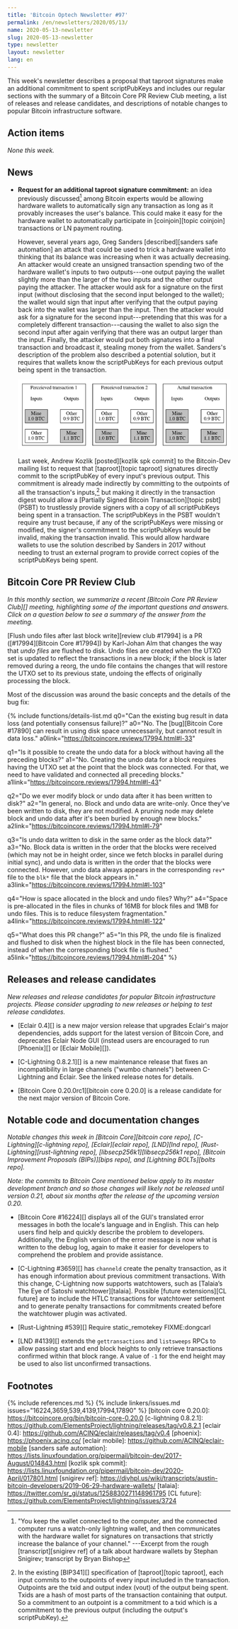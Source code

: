 ```yaml
---
title: 'Bitcoin Optech Newsletter #97'
permalink: /en/newsletters/2020/05/13/
name: 2020-05-13-newsletter
slug: 2020-05-13-newsletter
type: newsletter
layout: newsletter
lang: en
---
```

This week's newsletter describes a proposal that taproot signatures make
an additional commitment to spent scriptPubKeys and includes our regular
sections with the summary of a Bitcoin Core PR Review Club meeting, a
list of releases and release candidates, and descriptions of notable
changes to popular Bitcoin infrastructure software.

## Action items

*None this week.*

## News

- **Request for an additional taproot signature commitment:** an idea
  previously discussed[^increase-quote] among Bitcoin experts would be allowing
  hardware wallets to automatically sign any transaction as long as it
  provably increases the user's balance.  This could make it easy for
  the hardware wallet to automatically participate in [coinjoin][topic
  coinjoin] transactions or LN payment routing.

    However, several years ago, Greg Sanders [described][sanders safe
    automation] an attack that could be used to trick a hardware wallet
    into thinking that its balance was increasing when it was actually
    decreasing.  An attacker would create an unsigned transaction
    spending two of the hardware wallet's inputs to two outputs---one
    output paying the wallet slightly more than the larger of the
    two inputs and the other output paying the attacker.  The attacker
    would ask for a signature on the first input (without disclosing that the
    second input belonged to the wallet); the wallet would sign that
    input after verifying that the output paying back into the wallet
    was larger than the input.  Then the attacker would ask for a
    signature for the second input---pretending that this was for a
    completely different transaction---causing the wallet to also sign
    the second input after again verifying that there was an output
    larger than the input.  Finally, the attacker would put both signatures
    into a final transaction and broadcast it, stealing money from the
    wallet.  Sanders's description of the problem also described a
    potential solution, but it requires that wallets know the
    scriptPubKeys for each previous output being spent in the
    transaction.

    ![Illustration of using a fake coinjoin to trick a hardware wallet into losing funds](/img/posts/2020-05-fake-coinjoin-trick-hardware-wallet.dot.png)

    Last week, Andrew Kozlik [posted][kozlik spk commit] to the
    Bitcoin-Dev mailing list to request that [taproot][topic taproot]
    signatures directly commit to the scriptPubKey of every input's
    previous output.  This commitment is already made indirectly by
    committing to the outpoints of all the transaction's
    inputs,[^outpoint-txid-spk] but making it directly in the
    transaction digest would allow a [Partially Signed Bitcoin
    Transaction][topic psbt] (PSBT) to trustlessly provide signers with
    a copy of all scriptPubKeys being spent in a transaction.  The scriptPubKeys in the PSBT
    wouldn't require any trust because, if any of the scriptPubKeys were missing
    or modified, the signer's commitment to the scriptPubKeys would be
    invalid, making the transaction invalid.  This would allow hardware
    wallets to use the solution described by Sanders in 2017 without
    needing to trust an external program to provide correct copies of
    the scriptPubKeys being spent.

## Bitcoin Core PR Review Club

_In this monthly section, we summarize a recent [Bitcoin Core PR Review Club][]
meeting, highlighting some of the important questions and answers.  Click on a
question below to see a summary of the answer from the meeting._

[Flush undo files after last block write][review club #17994] is a PR
([#17994][Bitcoin Core #17994]) by Karl-Johan Alm that changes the way
that _undo files_ are flushed to disk. Undo files are created when the
UTXO set is updated to reflect the transactions in a new block; if the
block is later removed during a reorg, the undo file contains the
changes that will restore the UTXO set to its previous state, undoing
the effects of originally processing the block.

Most of the discussion was around the basic concepts and the details of
the bug fix:

{% include functions/details-list.md
  q0="Can the existing bug result in data loss (and potentially consensus
      failure)?"
  a0="No. The [bug][Bitcoin Core #17890] can result in using disk space unnecessarily, but cannot
      result in data loss."
  a0link="https://bitcoincore.reviews/17994.html#l-33"

  q1="Is it possible to create the undo data for a block without having all the
      preceding blocks?"
  a1="No. Creating the undo data for a block requires having the UTXO set at
      the point that the block was connected. For that, we need to have
      validated and connected all preceding blocks."
  a1link="https://bitcoincore.reviews/17994.html#l-43"

  q2="Do we ever modify block or undo data after it has been written to disk?"
  a2="In general, no. Block and undo data are write-only. Once they've been
      written to disk, they are not modified. A pruning node may delete block
      and undo data after it's been buried by enough new blocks."
  a2link="https://bitcoincore.reviews/17994.html#l-79"

  q3="Is undo data written to disk in the same order as the block data?"
  a3="No. Block data is written in the order that the blocks were received
      (which may not be in height order, since we fetch blocks in parallel
      during initial sync), and undo data is written in the order that the blocks
      were connected. However, undo data always appears in the corresponding
      `rev*` file to the `blk*` file that the block appears in."
  a3link="https://bitcoincore.reviews/17994.html#l-103"

  q4="How is space allocated in the block and undo files? Why?"
  a4="Space is pre-allocated in the files in chunks of 16MB for block files
      and 1MB for undo files. This is to reduce filesystem fragmentation."
  a4link="https://bitcoincore.reviews/17994.html#l-122"

  q5="What does this PR change?"
  a5="In this PR, the undo file is finalized and flushed to disk when
      the highest block in the file has been connected, instead of when
      the corresponding block file is flushed."
  a5link="https://bitcoincore.reviews/17994.html#l-204"
%}

## Releases and release candidates

*New releases and release candidates for popular Bitcoin infrastructure
projects.  Please consider upgrading to new releases or helping to test
release candidates.*

- [Eclair 0.4][] is a new major version release that upgrades Eclair's
  major dependencies, adds support for the latest version of Bitcoin
  Core, and deprecates Eclair Node GUI (instead users are encouraged to
  run [Phoenix][] or [Eclair Mobile][]).

- [C-Lightning 0.8.2.1][] is a new maintenance release that fixes an
  incompatibility in large channels ("wumbo channels") between
  C-Lightning and Eclair.  See the linked release notes for details.

- [Bitcoin Core 0.20.0rc1][bitcoin core 0.20.0] is a release candidate
  for the next major version of Bitcoin Core.

## Notable code and documentation changes

*Notable changes this week in [Bitcoin Core][bitcoin core repo],
[C-Lightning][c-lightning repo], [Eclair][eclair repo], [LND][lnd repo],
[Rust-Lightning][rust-lightning repo], [libsecp256k1][libsecp256k1 repo],
[Bitcoin Improvement Proposals (BIPs)][bips repo], and [Lightning
BOLTs][bolts repo].*

*Note: the commits to Bitcoin Core mentioned below apply to its master
development branch and so those changes will likely not be released
until version 0.21, about six months after the release of the upcoming
version 0.20.*

- [Bitcoin Core #16224][] displays all of the GUI's translated error
  messages in both the locale's language and in English.  This can help
  users find help and quickly describe the problem to developers.
  Additionally, the English version of the error message is now what
  is written to the debug log, again to make it easier for developers
  to comprehend the problem and provide assistance.

- [C-Lightning #3659][] has `channeld` create the penalty transaction, as
  it has enough information about previous commitment transactions. With
  this change, C-Lightning now supports watchtowers, such as
  [Talaia’s The Eye of Satoshi watchtower][talaia]. Possible [future
  extensions][CL future] are to include the HTLC transactions for watchtower
  settlement and to generate penalty transactions for commitments created before the watchtower plugin was activated.

- [Rust-Lightning #539][] Require static_remotekey FIXME:dongcarl

- [LND #4139][] extends the `gettransactions` and `listsweeps` RPCs to
  allow passing start and end block heights to only retrieve
  transactions confirmed within that block range.  A value of `-1` for
  the end height may be used to also list unconfirmed transactions.

## Footnotes

[^increase-quote]:
    "You keep the wallet connected to the computer, and the connected
    computer runs a watch-only lightning wallet, and then communicates
    with the hardware wallet for signatures on transactions that
    strictly increase the balance of your channel." ---Excerpt from the
    rough [transcript][snigirev ref] of a talk about hardware wallets by
    Stephan Snigirev; transcript by Bryan Bishop

[^outpoint-txid-spk]:
    In the existing [BIP341][] specification of [taproot][topic
    taproot], each input commits to the outpoints of every input
    included in the transaction.  Outpoints are the txid
    and output index (vout) of the output being spent.  Txids are a hash
    of most parts of the transaction containing that output.  So a
    commitment to an outpoint is a commitment to a txid which is a
    commitment to the previous output (including the output's
    scriptPubKey).

{% include references.md %}
{% include linkers/issues.md issues="16224,3659,539,4139,17994,17890" %}
[bitcoin core 0.20.0]: https://bitcoincore.org/bin/bitcoin-core-0.20.0
[c-lightning 0.8.2.1]: https://github.com/ElementsProject/lightning/releases/tag/v0.8.2.1
[eclair 0.4]: https://github.com/ACINQ/eclair/releases/tag/v0.4
[phoenix]: https://phoenix.acinq.co/
[eclair mobile]: https://github.com/ACINQ/eclair-mobile
[sanders safe automation]: https://lists.linuxfoundation.org/pipermail/bitcoin-dev/2017-August/014843.html
[kozlik spk commit]: https://lists.linuxfoundation.org/pipermail/bitcoin-dev/2020-April/017801.html
[snigirev ref]: https://diyhpl.us/wiki/transcripts/austin-bitcoin-developers/2019-06-29-hardware-wallets/
[talaia]: https://twitter.com/sr_gi/status/1258830271148961795
[CL future]: https://github.com/ElementsProject/lightning/issues/3724
